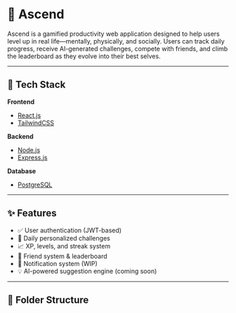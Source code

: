 # 🌟 Ascend

Ascend is a gamified productivity web application designed to help users level up in real life—mentally, physically, and socially. Users can track daily progress, receive AI-generated challenges, compete with friends, and climb the leaderboard as they evolve into their best selves.

---

## 🚀 Tech Stack

**Frontend**  
- [React.js](https://reactjs.org/)
- [TailwindCSS](https://tailwindcss.com/)

**Backend**  
- [Node.js](https://nodejs.org/)
- [Express.js](https://expressjs.com/)

**Database**  
- [PostgreSQL](https://www.postgresql.org/)

---

## ✨ Features

- ✅ User authentication (JWT-based)
- 📅 Daily personalized challenges
- 📈 XP, levels, and streak system
- 🤝 Friend system & leaderboard
- 🔔 Notification system (WIP)
- 💡 AI-powered suggestion engine (coming soon)

---

## 📁 Folder Structure

